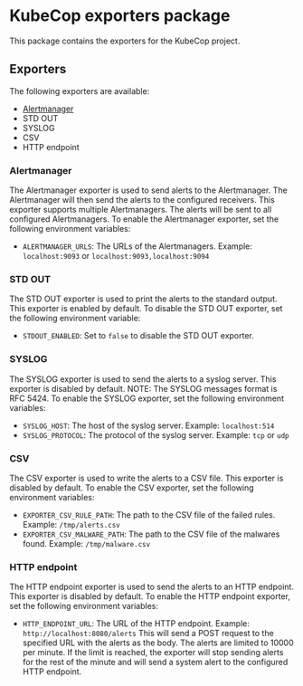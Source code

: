 # KubeCop exporters package
This package contains the exporters for the KubeCop project.

## Exporters
The following exporters are available:
- [Alertmanager](https://github.com/prometheus/alertmanager)
- STD OUT
- SYSLOG
- CSV
- HTTP endpoint

### Alertmanager
The Alertmanager exporter is used to send alerts to the Alertmanager. The Alertmanager will then send the alerts to the configured receivers.
This exporter supports multiple Alertmanagers. The alerts will be sent to all configured Alertmanagers.
To enable the Alertmanager exporter, set the following environment variables:
- `ALERTMANAGER_URLS`: The URLs of the Alertmanagers. Example: `localhost:9093` or `localhost:9093,localhost:9094`

### STD OUT
The STD OUT exporter is used to print the alerts to the standard output. This exporter is enabled by default.
To disable the STD OUT exporter, set the following environment variable:
- `STDOUT_ENABLED`: Set to `false` to disable the STD OUT exporter.

### SYSLOG
The SYSLOG exporter is used to send the alerts to a syslog server. This exporter is disabled by default.
NOTE: The SYSLOG messages format is RFC 5424.
To enable the SYSLOG exporter, set the following environment variables:
- `SYSLOG_HOST`: The host of the syslog server. Example: `localhost:514`
- `SYSLOG_PROTOCOL`: The protocol of the syslog server. Example: `tcp` or `udp`

### CSV
The CSV exporter is used to write the alerts to a CSV file. This exporter is disabled by default.
To enable the CSV exporter, set the following environment variables:
- `EXPORTER_CSV_RULE_PATH`: The path to the CSV file of the failed rules. Example: `/tmp/alerts.csv`
- `EXPORTER_CSV_MALWARE_PATH`: The path to the CSV file of the malwares found. Example: `/tmp/malware.csv`

### HTTP endpoint
The HTTP endpoint exporter is used to send the alerts to an HTTP endpoint. This exporter is disabled by default.
To enable the HTTP endpoint exporter, set the following environment variables:
- `HTTP_ENDPOINT_URL`: The URL of the HTTP endpoint. Example: `http://localhost:8080/alerts`
This will send a POST request to the specified URL with the alerts as the body.
The alerts are limited to 10000 per minute. If the limit is reached, the exporter will stop sending alerts for the rest of the minute and will send a system alert to the configured HTTP endpoint.
